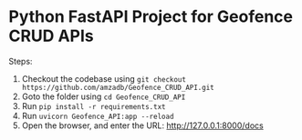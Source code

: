 # Python FastAPI Project for Geofence CRUD APIs 

Steps:
1. Checkout the codebase using `git checkout https://github.com/amzadb/Geofence_CRUD_API.git`
2. Goto the folder using `cd Geofence_CRUD_API`
3. Run `pip install -r requirements.txt`
4. Run `uvicorn Geofence_API:app --reload`
5. Open the browser, and enter the URL: http://127.0.0.1:8000/docs
